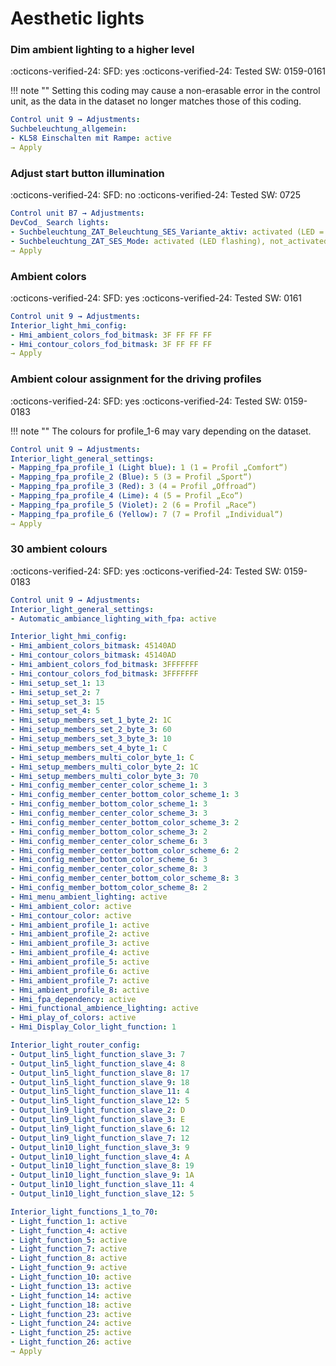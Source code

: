 # Aesthetic lights

### Dim ambient lighting to a higher level

:octicons-verified-24: SFD: yes :octicons-verified-24: Tested SW: 0159-0161

!!! note ""
    Setting this coding may cause a non-erasable error in the control unit, as the data in the dataset no longer matches those of this coding.

``` yaml 
Control unit 9 → Adjustments:
Suchbeleuchtung_allgemein:
- KL58 Einschalten mit Rampe: active
→ Apply
```

### Adjust start button illumination

:octicons-verified-24: SFD: no :octicons-verified-24: Tested SW: 0725

``` yaml title="Login code: 10587"
Control unit B7 → Adjustments:
DevCod_ Search lights:
- Suchbeleuchtung_ZAT_Beleuchtung_SES_Variante_aktiv: activated (LED = dim), not_avtivated (LED = bright)
- Suchbeleuchtung_ZAT_SES_Mode: activated (LED flashing), not_activated (LED = on)
→ Apply
```

### Ambient colors

:octicons-verified-24: SFD: yes :octicons-verified-24: Tested SW: 0161

``` yaml 
Control unit 9 → Adjustments:
Interior_light_hmi_config:
- Hmi_ambient_colors_fod_bitmask: 3F FF FF FF
- Hmi_contour_colors_fod_bitmask: 3F FF FF FF
→ Apply
```

### Ambient colour assignment for the driving profiles

:octicons-verified-24: SFD: yes :octicons-verified-24: Tested SW: 0159-0183

!!! note ""
    The colours for profile_1-6 may vary depending on the dataset.

``` yaml
Control unit 9 → Adjustments:
Interior_light_general_settings:
- Mapping_fpa_profile_1 (Light blue): 1 (1 = Profil „Comfort“)
- Mapping_fpa_profile_2 (Blue): 5 (3 = Profil „Sport“)
- Mapping_fpa_profile_3 (Red): 3 (4 = Profil „Offroad“)
- Mapping_fpa_profile_4 (Lime): 4 (5 = Profil „Eco“)
- Mapping_fpa_profile_5 (Violet): 2 (6 = Profil „Race“)
- Mapping_fpa_profile_6 (Yellow): 7 (7 = Profil „Individual“)
→ Apply
```

### 30 ambient colours

:octicons-verified-24: SFD: yes :octicons-verified-24: Tested SW: 0159-0183

``` yaml
Control unit 9 → Adjustments:
Interior_light_general_settings:
- Automatic_ambiance_lighting_with_fpa: active

Interior_light_hmi_config:
- Hmi_ambient_colors_bitmask: 45140AD
- Hmi_contour_colors_bitmask: 45140AD
- Hmi_ambient_colors_fod_bitmask: 3FFFFFFF
- Hmi_contour_colors_fod_bitmask: 3FFFFFFF
- Hmi_setup_set_1: 13
- Hmi_setup_set_2: 7
- Hmi_setup_set_3: 15
- Hmi_setup_set_4: 5
- Hmi_setup_members_set_1_byte_2: 1C
- Hmi_setup_members_set_2_byte_3: 60
- Hmi_setup_members_set_3_byte_3: 10
- Hmi_setup_members_set_4_byte_1: C
- Hmi_setup_members_multi_color_byte_1: C
- Hmi_setup_members_multi_color_byte_2: 1C
- Hmi_setup_members_multi_color_byte_3: 70
- Hmi_config_member_center_color_scheme_1: 3
- Hmi_config_member_center_bottom_color_scheme_1: 3
- Hmi_config_member_bottom_color_scheme_1: 3
- Hmi_config_member_center_color_scheme_3: 3
- Hmi_config_member_center_bottom_color_scheme_3: 2
- Hmi_config_member_bottom_color_scheme_3: 2
- Hmi_config_member_center_color_scheme_6: 3
- Hmi_config_member_center_bottom_color_scheme_6: 2
- Hmi_config_member_bottom_color_scheme_6: 3
- Hmi_config_member_center_color_scheme_8: 3
- Hmi_config_member_center_bottom_color_scheme_8: 3
- Hmi_config_member_bottom_color_scheme_8: 2
- Hmi_menu_ambient_lighting: active
- Hmi_ambient_color: active
- Hmi_contour_color: active
- Hmi_ambient_profile_1: active
- Hmi_ambient_profile_2: active
- Hmi_ambient_profile_3: active
- Hmi_ambient_profile_4: active
- Hmi_ambient_profile_5: active
- Hmi_ambient_profile_6: active
- Hmi_ambient_profile_7: active
- Hmi_ambient_profile_8: active
- Hmi_fpa_dependency: active
- Hmi_functional_ambience_lighting: active
- Hmi_play_of_colors: active
- Hmi_Display_Color_light_function: 1

Interior_light_router_config:
- Output_lin5_light_function_slave_3: 7
- Output_lin5_light_function_slave_4: 8
- Output_lin5_light_function_slave_8: 17
- Output_lin5_light_function_slave_9: 18
- Output_lin5_light_function_slave_11: 4
- Output_lin5_light_function_slave_12: 5
- Output_lin9_light_function_slave_2: D
- Output_lin9_light_function_slave_3: E
- Output_lin9_light_function_slave_6: 12
- Output_lin9_light_function_slave_7: 12
- Output_lin10_light_function_slave_3: 9
- Output_lin10_light_function_slave_4: A
- Output_lin10_light_function_slave_8: 19
- Output_lin10_light_function_slave_9: 1A
- Output_lin10_light_function_slave_11: 4
- Output_lin10_light_function_slave_12: 5

Interior_light_functions_1_to_70:
- Light_function_1: active
- Light_function_4: active
- Light_function_5: active
- Light_function_7: active
- Light_function_8: active
- Light_function_9: active
- Light_function_10: active
- Light_function_13: active
- Light_function_14: active
- Light_function_18: active
- Light_function_23: active
- Light_function_24: active
- Light_function_25: active
- Light_function_26: active
→ Apply
```